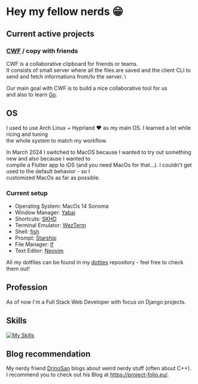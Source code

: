 # Hey my fellow nerds 😁

## Current active projects

### [CWF](https://github.com/noobcollective/cwf) / copy with friends
CWF is a collaborative clipboard for friends or teams. \
It consists of small server where all the files are saved and the client CLI to send and fetch informations from/to the server. \

Our main goal with CWF is to build a nice collaborative tool for us \
and also to learn [Go](https://go.dev/).

## OS
I used to use Arch Linux + Hyprland ❤️ as my main OS. I learned a lot while ricing and tuning \
the whole system to match my workflow.

In March 2024 I switched to MacOS because I wanted to try out something new and also because I wanted to \
compile a Flutter app to iOS (and you need MacOs for that...). I couldn't get used to the default behavior - so I \
customized MacOs as far as possible.

### Current setup
- Operating System: MacOs 14 Sonoma
- Window Manager: [Yabai](https://github.com/koekeishiya/yabai)
- Shortcuts: [SKHD](https://github.com/koekeishiya/skhd)
- Terminal Emulator: [WezTerm](https://wezfurlong.org/wezterm/)
- Shell: [fish](https://fishshell.com/)
- Prompt: [Starship](https://starship.rs/)
- File Manager: [lf](https://github.com/gokcehan/lf)
- Text Editor: [Neovim](https://neovim.io/)

All my dotfiles can be found in my [dotties](https://github.com/iCultureBud/dotties) repository - feel free to check them out!

## Profession
As of now I'm a Full Stack Web Developer with focus on Django projects.

## Skills
[![My Skills](https://skillicons.dev/icons?i=dart,js,ts,py,django,docker,postgres,linux,neovim)](https://skillicons.dev)

## Blog recommendation
My nerdy friend [DrinoSan](https://github.com/DrinoSan) blogs about weird nerdy stuff (often about C++). \
I recommend you to check out his Blog at https://project-folio.eu/.
